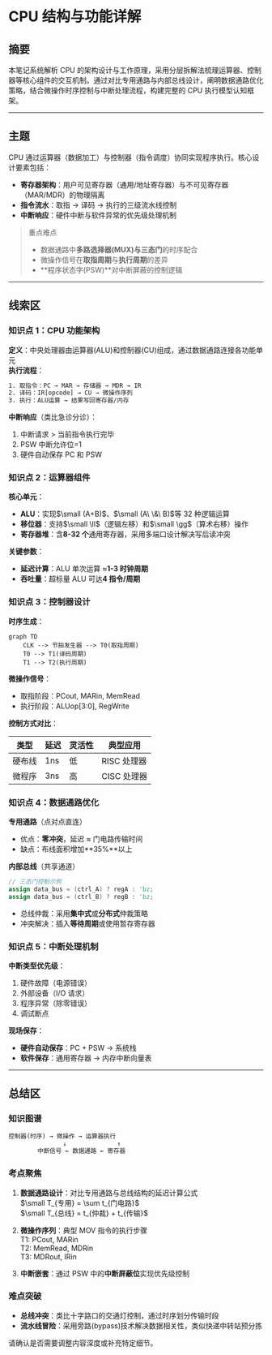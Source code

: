 # CPU 结构与功能详解

## 摘要

本笔记系统解析 CPU 的架构设计与工作原理，采用分层拆解法梳理运算器、控制器等核心组件的交互机制。通过对比专用通路与内部总线设计，阐明数据通路优化策略，结合微操作时序控制与中断处理流程，构建完整的 CPU 执行模型认知框架。

---

## 主题

CPU 通过运算器（数据加工）与控制器（指令调度）协同实现程序执行。核心设计要素包括：

- **寄存器架构**：用户可见寄存器（通用/地址寄存器）与不可见寄存器（MAR/MDR）的物理隔离
- **指令流水**：取指 → 译码 → 执行的三级流水线控制
- **中断响应**：硬件中断与软件异常的优先级处理机制

> 重点难点
>
> - 数据通路中**多路选择器(MUX)**与**三态门**的时序配合
> - 微操作信号在**取指周期**与**执行周期**的差异
> - **程序状态字(PSW)**对中断屏蔽的控制逻辑

---

## 线索区

### 知识点 1：CPU 功能架构

**定义**：中央处理器由运算器(ALU)和控制器(CU)组成，通过数据通路连接各功能单元  
**执行流程**：

```txt
1. 取指令：PC → MAR → 存储器 → MDR → IR
2. 译码：IR[opcode] → CU → 微操作序列
3. 执行：ALU运算 → 结果写回寄存器/内存
```

**中断响应**（类比急诊分诊）：

1. 中断请求 > 当前指令执行完毕
2. PSW 中断允许位=1
3. 硬件自动保存 PC 和 PSW

### 知识点 2：运算器组件

**核心单元**：

- **ALU**：实现$\small (A+B)$、$\small (A\ \&\ B)$等 32 种逻辑运算
- **移位器**：支持$\small \ll$（逻辑左移）和$\small \gg$（算术右移）操作
- **寄存器堆**：含**8-32 个**通用寄存器，采用多端口设计解决写后读冲突

**关键参数**：

- **延迟计算**：ALU 单次运算 ≈**1-3 时钟周期**
- **吞吐量**：超标量 ALU 可达**4 指令/周期**

### 知识点 3：控制器设计

**时序生成**：

```mermaid
graph TD
    CLK --> 节拍发生器 --> T0(取指周期)
    T0 --> T1(译码周期)
    T1 --> T2(执行周期)
```

**微操作信号**：

- 取指阶段：PCout, MARin, MemRead
- 执行阶段：ALUop[3:0], RegWrite

**控制方式对比**：  

| 类型 | 延迟 | 灵活性 | 典型应用 |
|------|------|--------|----------|
| 硬布线 | 1ns | 低 | RISC 处理器 |
| 微程序 | 3ns | 高 | CISC 处理器 |

### 知识点 4：数据通路优化

**专用通路**（点对点直连）

- 优点：**零冲突**，延迟 ≈ 门电路传输时间
- 缺点：布线面积增加**35%**以上

**内部总线**（共享通道）

```verilog
// 三态门控制示例
assign data_bus = (ctrl_A) ? regA : 'bz;
assign data_bus = (ctrl_B) ? regB : 'bz;
```

- 总线仲裁：采用**集中式**或**分布式**仲裁策略
- 冲突解决：插入**等待周期**或使用暂存寄存器

### 知识点 5：中断处理机制

**中断类型优先级**：

1. 硬件故障（电源错误）
2. 外部设备（I/O 请求）
3. 程序异常（除零错误）
4. 调试断点

**现场保存**：

- **硬件自动保存**：PC + PSW → 系统栈
- **软件保存**：通用寄存器 → 内存中断向量表

---

## 总结区

### 知识图谱

```txt
控制器(时序) → 微操作 → 运算器执行
               ↓              ↑
        中断信号 ← 数据通路 ← 寄存器
```

### 考点聚焦

1. **数据通路设计**：对比专用通路与总线结构的延迟计算公式  
   $\small T_{专用} = \sum t_{门电路}$  
   $\small T_{总线} = t_{仲裁} + t_{传输}$

2. **微操作序列**：典型 MOV 指令的执行步骤  
   T1: PCout, MARin  
   T2: MemRead, MDRin  
   T3: MDRout, IRin

3. **中断嵌套**：通过 PSW 中的**中断屏蔽位**实现优先级控制

### 难点突破

- **总线冲突**：类比十字路口的交通灯控制，通过时序划分传输时段
- **流水线冒险**：采用旁路(bypass)技术解决数据相关性，类似快递中转站预分拣

请确认是否需要调整内容深度或补充特定细节。

